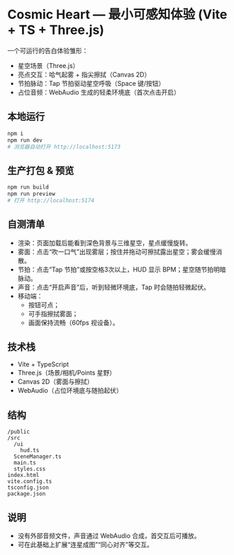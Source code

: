 # Cosmic Heart — 最小可感知体验 (Vite + TS + Three.js)

一个可运行的告白体验雏形：
- 星空场景（Three.js）
- 亮点交互：哈气起雾 + 指尖擦拭（Canvas 2D）
- 节拍脉动：Tap 节拍驱动星空呼吸（Space 键/按钮）
- 占位音频：WebAudio 生成的轻柔环境底（首次点击开启）

## 本地运行
```bash
npm i
npm run dev
# 浏览器自动打开 http://localhost:5173
```

## 生产打包 & 预览
```bash
npm run build
npm run preview
# 打开 http://localhost:5174
```

## 自测清单
- 渲染：页面加载后能看到深色背景与三维星空，星点缓慢旋转。
- 雾面：点击“吹一口气”出现雾层；按住并拖动可擦拭露出星空；雾会缓慢消散。
- 节拍：点击“Tap 节拍”或按空格3次以上，HUD 显示 BPM；星空随节拍明暗脉动。
- 声音：点击“开启声音”后，听到轻微环境底，Tap 时会随拍轻微起伏。
- 移动端：
  - 按钮可点；
  - 可手指擦拭雾面；
  - 画面保持流畅（60fps 视设备）。

## 技术栈
- Vite + TypeScript
- Three.js（场景/相机/Points 星野）
- Canvas 2D（雾面与擦拭）
- WebAudio（占位环境底与随拍起伏）

## 结构
```
/public
/src
  /ui
    hud.ts
  SceneManager.ts
  main.ts
  styles.css
index.html
vite.config.ts
tsconfig.json
package.json
```

## 说明
- 没有外部音频文件，声音通过 WebAudio 合成，首交互后可播放。
- 可在此基础上扩展“连星成图”“同心对齐”等交互。